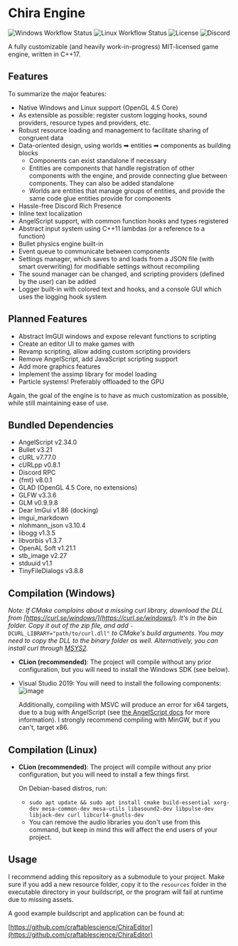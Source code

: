 # Chira Engine
![Windows Workflow Status](https://img.shields.io/github/workflow/status/craftablescience/ChiraEngine/Build%20(Windows)?label=Windows)
![Linux Workflow Status](https://img.shields.io/github/workflow/status/craftablescience/ChiraEngine/Build%20(Linux)?label=Linux)
![License](https://img.shields.io/github/license/craftablescience/ChiraEngine?label=License)
![Discord](https://img.shields.io/discord/678074864346857482?label=Discord&logo=Discord&logoColor=%23FFFFFF)

A fully customizable (and heavily work-in-progress) MIT-licensed game engine, written in C++17.

## Features
To summarize the major features:
- Native Windows and Linux support (OpenGL 4.5 Core)
- As extensible as possible: register custom logging hooks, sound providers, resource types and providers, etc.
- Robust resource loading and management to facilitate sharing of congruent data
- Data-oriented design, using worlds ➡ entities ➡ components as building blocks
  - Components can exist standalone if necessary
  - Entities are components that handle registration of other components with the engine, and provide connecting glue between components. They can also be added standalone
  - Worlds are entities that manage groups of entities, and provide the same code glue entities provide for components
- Hassle-free Discord Rich Presence
- Inline text localization
- AngelScript support, with common function hooks and types registered
- Abstract input system using C++11 lambdas (or a reference to a function)
- Bullet physics engine built-in
- Event queue to communicate between components
- Settings manager, which saves to and loads from a JSON file (with smart overwriting) for modifiable settings without recompiling
- The sound manager can be changed, and scripting providers (defined by the user) can be added
- Logger built-in with colored text and hooks, and a console GUI which uses the logging hook system

## Planned Features
- Abstract ImGUI windows and expose relevant functions to scripting
- Create an editor UI to make games with
- Revamp scripting, allow adding custom scripting providers
- Remove AngelScript, add JavaScript scripting support
- Add more graphics features
- Implement the assimp library for model loading
- Particle systems! Preferably offloaded to the GPU

Again, the goal of the engine is to have as much customization as possible, while still maintaining ease of use.

## Bundled Dependencies
- AngelScript v2.34.0
- Bullet v3.21
- cURL v7.77.0
- cURLpp v0.8.1
- Discord RPC
- {fmt} v8.0.1
- GLAD (OpenGL 4.5 Core, no extensions)
- GLFW v3.3.6
- GLM v0.9.9.8
- Dear ImGui v1.86 (docking)
- imgui_markdown
- nlohmann_json v3.10.4
- libogg v1.3.5
- libvorbis v1.3.7
- OpenAL Soft v1.21.1
- stb_image v2.27
- stduuid v1.1
- TinyFileDialogs v3.8.8

## Compilation (Windows)
*Note: If CMake complains about a missing curl library, download the DLL from [https://curl.se/windows/](https://curl.se/windows/).
It's in the bin folder. Copy it out of the zip file, and add* `-DCURL_LIBRARY="path/to/curl.dll"` *to CMake's build arguments.
You may need to copy the DLL to the binary folder as well.
Alternatively, you can install curl through [MSYS2](https://www.msys2.org/).*

- **CLion (recommended)**: The project will compile without any prior configuration, but you will need to install the Windows SDK (see below).

- Visual Studio 2019: You will need to install the following components:
  ![image](https://user-images.githubusercontent.com/26600014/128105644-cfa92f30-dc96-4476-a4c9-8d8b5f3ce129.png)
  
  Additionally, compiling with MSVC will produce an error for x64 targets, due to a bug with AngelScript (see [the AngelScript docs](https://www.angelcode.com/angelscript/sdk/docs/manual/doc_compile_lib.html#doc_compile_win64) for more information).
  I strongly recommend compiling with MinGW, but if you can't, target x86.

## Compilation (Linux)
- **CLion (recommended)**: The project will compile without any prior configuration, but you will need to install a few things first.
  
  On Debian-based distros, run:
  - `sudo apt update && sudo apt install cmake build-essential xorg-dev mesa-common-dev mesa-utils libasound2-dev libpulse-dev libjack-dev curl libcurl4-gnutls-dev`
  - You can remove the audio libraries you don't use from this command, but keep in mind this will affect the end users of your project.

## Usage
I recommend adding this repository as a submodule to your project.
Make sure if you add a new resource folder, copy it to the `resources` folder in the executable directory in your buildscript, or the program will fail at runtime due to missing assets.

A good example buildscript and application can be found at:

[https://github.com/craftablescience/ChiraEditor](https://github.com/craftablescience/ChiraEditor)
